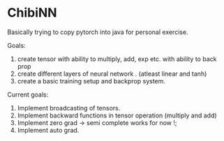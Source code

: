 # ChibiNN

Basically trying to  copy pytorch into java for personal exercise. 

Goals:
  1. create tensor with ability to multiply, add, exp etc. with ability to back prop
  2. create different layers of neural network . (atleast linear and tanh)
  3. create a basic training setup and backprop system.

Current goals:
   1. Implement broadcasting of tensors. 
   2. Implement backward functions in tensor operation (multiply and add)
   3. Implement zero grad -> semi complete works for now !;
   4. Implement auto grad. 

